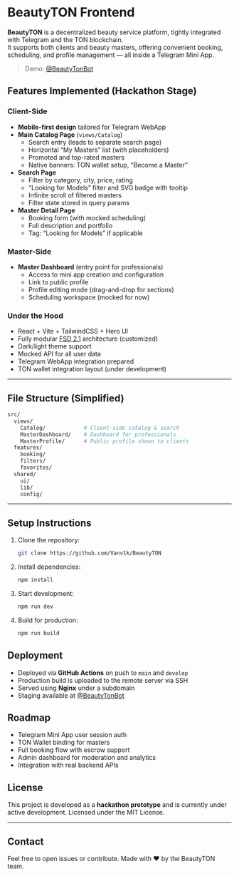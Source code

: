 # BeautyTON Frontend

**BeautyTON** is a decentralized beauty service platform, tightly integrated with Telegram and the TON blockchain.  
It supports both clients and beauty masters, offering convenient booking, scheduling, and profile management — all inside a Telegram Mini App.

> Demo: [@BeautyTonBot](https://t.me/BeautyTonBot?startapp)

## Features Implemented (Hackathon Stage)

### Client-Side

- **Mobile-first design** tailored for Telegram WebApp
- **Main Catalog Page** (`views/Catalog`)
  - Search entry (leads to separate search page)
  - Horizontal “My Masters” list (with placeholders)
  - Promoted and top-rated masters
  - Native banners: TON wallet setup, “Become a Master”
- **Search Page**
  - Filter by category, city, price, rating
  - “Looking for Models” filter and SVG badge with tooltip
  - Infinite scroll of filtered masters
  - Filter state stored in query params
- **Master Detail Page**
  - Booking form (with mocked scheduling)
  - Full description and portfolio
  - Tag: “Looking for Models” if applicable

### Master-Side

- **Master Dashboard** (entry point for professionals)
  - Access to mini app creation and configuration
  - Link to public profile
  - Profile editing mode (drag-and-drop for sections)
  - Scheduling workspace (mocked for now)

### Under the Hood

- React + Vite + TailwindCSS + Hero UI
- Fully modular [FSD 2.1](https://feature-sliced.design/) architecture (customized)
- Dark/light theme support
- Mocked API for all user data
- Telegram WebApp integration prepared
- TON wallet integration layout (under development)

---

## File Structure (Simplified)

```bash
src/
  views/
    Catalog/            # Client-side catalog & search
    MasterDashboard/    # Dashboard for professionals
    MasterProfile/      # Public profile shown to clients
  features/
    booking/
    filters/
    favorites/
  shared/
    ui/
    lib/
    config/
```

---

## Setup Instructions

1. Clone the repository:

   ```bash
   git clone https://github.com/Vanv1k/BeautyTON
   ```

2. Install dependencies:

   ```bash
   npm install
   ```

3. Start development:

   ```bash
   npm run dev
   ```

4. Build for production:

   ```bash
   npm run build
   ```

## Deployment

- Deployed via **GitHub Actions** on push to `main` and `develop`
- Production build is uploaded to the remote server via SSH
- Served using **Nginx** under a subdomain
- Staging available at [@BeautyTonBot](https://t.me/BeautyTonBot?startapp)

## Roadmap

- Telegram Mini App user session auth
- TON Wallet binding for masters
- Full booking flow with escrow support
- Admin dashboard for moderation and analytics
- Integration with real backend APIs

## License

This project is developed as a **hackathon prototype** and is currently under active development.
Licensed under the MIT License.

---

## Contact

Feel free to open issues or contribute.
Made with ❤️ by the BeautyTON team.
